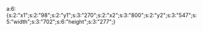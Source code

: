 a:6:{s:2:"x1";s:2:"98";s:2:"y1";s:3:"270";s:2:"x2";s:3:"800";s:2:"y2";s:3:"547";s:5:"width";s:3:"702";s:6:"height";s:3:"277";}